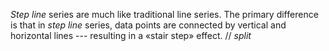 _Step line_ series are much like traditional line series. The primary difference is&nbsp;that in _step line_ series, data points are connected by&nbsp;vertical and horizontal lines --- resulting in&nbsp;a&nbsp;&laquo;stair step&raquo; effect.
// _split_